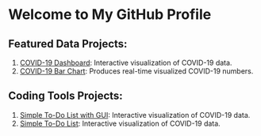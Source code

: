 # Welcome to My GitHub Profile

## Featured Data Projects:
1. [COVID-19 Dashboard](https://github.com/eliasorbon/covid_data_dashboard): Interactive visualization of COVID-19 data.
2. [COVID-19 Bar Chart](https://github.com/eliasorbon/covid_data_barchart): Produces real-time visualized COVID-19 numbers.
## Coding Tools Projects:
1. [Simple To-Do List with GUI](https://github.com/eliasorbon/todo_list_gui): Interactive visualization of COVID-19 data.
2. [Simple To-Do List](https://github.com/eliasorbon/todo_list): Interactive visualization of COVID-19 data.
